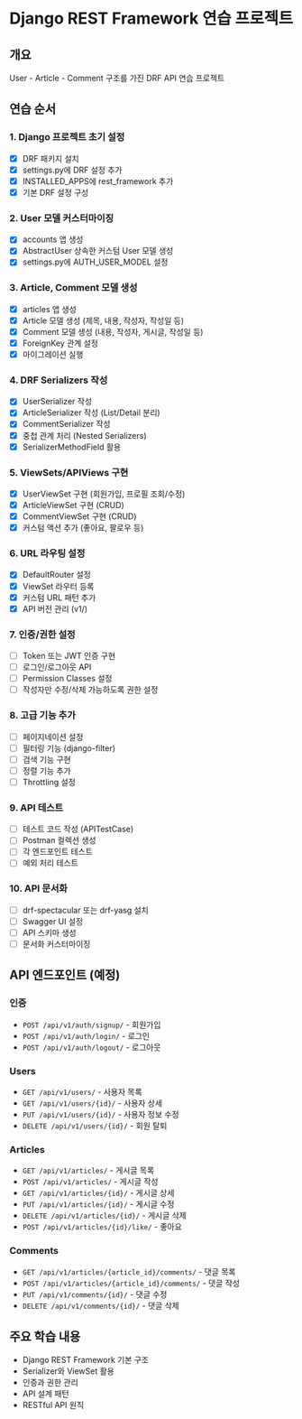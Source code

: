 # Django REST Framework 연습 프로젝트

## 개요
User - Article - Comment 구조를 가진 DRF API 연습 프로젝트

## 연습 순서

### 1. Django 프로젝트 초기 설정
- [x] DRF 패키지 설치
- [x] settings.py에 DRF 설정 추가
- [x] INSTALLED_APPS에 rest_framework 추가
- [x] 기본 DRF 설정 구성

### 2. User 모델 커스터마이징
- [x] accounts 앱 생성
- [x] AbstractUser 상속한 커스텀 User 모델 생성
- [x] settings.py에 AUTH_USER_MODEL 설정

### 3. Article, Comment 모델 생성
- [x] articles 앱 생성
- [x] Article 모델 생성 (제목, 내용, 작성자, 작성일 등)
- [x] Comment 모델 생성 (내용, 작성자, 게시글, 작성일 등)
- [x] ForeignKey 관계 설정
- [x] 마이그레이션 실행

### 4. DRF Serializers 작성
- [x] UserSerializer 작성
- [x] ArticleSerializer 작성 (List/Detail 분리)
- [x] CommentSerializer 작성
- [x] 중첩 관계 처리 (Nested Serializers)
- [x] SerializerMethodField 활용

### 5. ViewSets/APIViews 구현
- [x] UserViewSet 구현 (회원가입, 프로필 조회/수정)
- [x] ArticleViewSet 구현 (CRUD)
- [x] CommentViewSet 구현 (CRUD)
- [x] 커스텀 액션 추가 (좋아요, 팔로우 등)

### 6. URL 라우팅 설정
- [x] DefaultRouter 설정
- [x] ViewSet 라우터 등록
- [x] 커스텀 URL 패턴 추가
- [x] API 버전 관리 (v1/)

### 7. 인증/권한 설정
- [ ] Token 또는 JWT 인증 구현
- [ ] 로그인/로그아웃 API
- [ ] Permission Classes 설정
- [ ] 작성자만 수정/삭제 가능하도록 권한 설정

### 8. 고급 기능 추가
- [ ] 페이지네이션 설정
- [ ] 필터링 기능 (django-filter)
- [ ] 검색 기능 구현
- [ ] 정렬 기능 추가
- [ ] Throttling 설정

### 9. API 테스트
- [ ] 테스트 코드 작성 (APITestCase)
- [ ] Postman 컬렉션 생성
- [ ] 각 엔드포인트 테스트
- [ ] 예외 처리 테스트

### 10. API 문서화
- [ ] drf-spectacular 또는 drf-yasg 설치
- [ ] Swagger UI 설정
- [ ] API 스키마 생성
- [ ] 문서화 커스터마이징

## API 엔드포인트 (예정)

### 인증
- `POST /api/v1/auth/signup/` - 회원가입
- `POST /api/v1/auth/login/` - 로그인
- `POST /api/v1/auth/logout/` - 로그아웃

### Users
- `GET /api/v1/users/` - 사용자 목록
- `GET /api/v1/users/{id}/` - 사용자 상세
- `PUT /api/v1/users/{id}/` - 사용자 정보 수정
- `DELETE /api/v1/users/{id}/` - 회원 탈퇴

### Articles
- `GET /api/v1/articles/` - 게시글 목록
- `POST /api/v1/articles/` - 게시글 작성
- `GET /api/v1/articles/{id}/` - 게시글 상세
- `PUT /api/v1/articles/{id}/` - 게시글 수정
- `DELETE /api/v1/articles/{id}/` - 게시글 삭제
- `POST /api/v1/articles/{id}/like/` - 좋아요

### Comments
- `GET /api/v1/articles/{article_id}/comments/` - 댓글 목록
- `POST /api/v1/articles/{article_id}/comments/` - 댓글 작성
- `PUT /api/v1/comments/{id}/` - 댓글 수정
- `DELETE /api/v1/comments/{id}/` - 댓글 삭제

## 주요 학습 내용
- Django REST Framework 기본 구조
- Serializer와 ViewSet 활용
- 인증과 권한 관리
- API 설계 패턴
- RESTful API 원칙